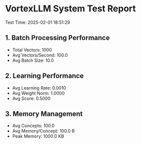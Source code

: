 # VortexLLM System Test Report

Test Time: 2025-02-01 18:51:29

## 1. Batch Processing Performance
- Total Vectors: 1000
- Avg Vectors/Second: 100.0
- Avg Batch Size: 10.0

## 2. Learning Performance
- Avg Learning Rate: 0.0010
- Avg Weight Norm: 1.0000
- Avg Score: 0.5000

## 3. Memory Management
- Avg Concepts: 100.0
- Avg Memory/Concept: 100.0 B
- Peak Memory: 1000.0 KB
